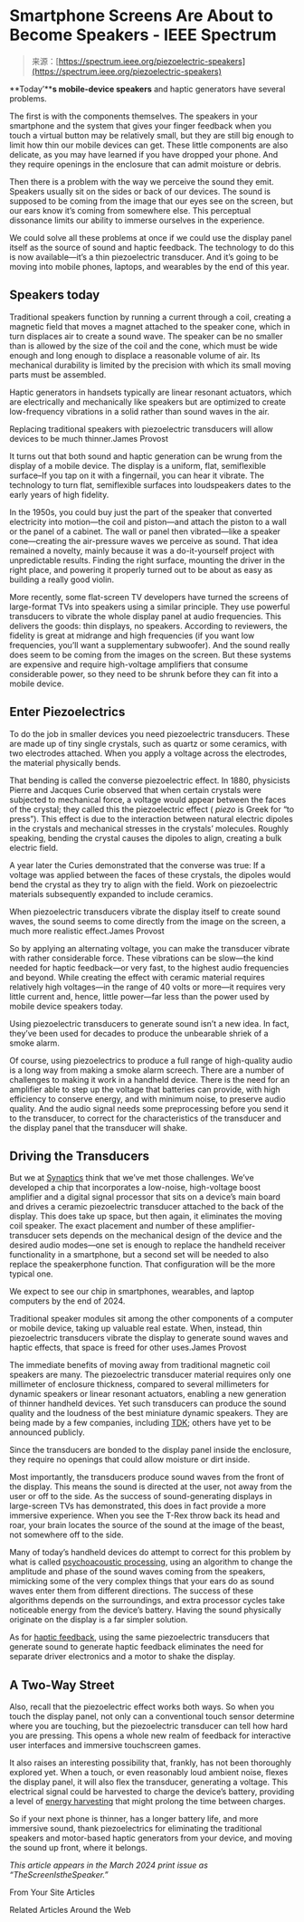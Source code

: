 <!--yml
category: 未分类
date: 2024-05-27 14:48:02
-->

# Smartphone Screens Are About to Become Speakers - IEEE Spectrum

> 来源：[https://spectrum.ieee.org/piezoelectric-speakers](https://spectrum.ieee.org/piezoelectric-speakers)

**Today’****s mobile-device speakers** and haptic generators have several problems.

The first is with the components themselves. The speakers in your smartphone and the system that gives your finger feedback when you touch a virtual button may be relatively small, but they are still big enough to limit how thin our mobile devices can get. These little components are also delicate, as you may have learned if you have dropped your phone. And they require openings in the enclosure that can admit moisture or debris.

Then there is a problem with the way we perceive the sound they emit. Speakers usually sit on the sides or back of our devices. The sound is supposed to be coming from the image that our eyes see on the screen, but our ears know it’s coming from somewhere else. This perceptual dissonance limits our ability to immerse ourselves in the experience.

We could solve all these problems at once if we could use the display panel itself as the source of sound and haptic feedback. The technology to do this is now available—it’s a thin piezoelectric transducer. And it’s going to be moving into mobile phones, laptops, and wearables by the end of this year.

## Speakers today

Traditional speakers function by running a current through a coil, creating a magnetic field that moves a magnet attached to the speaker cone, which in turn displaces air to create a sound wave. The speaker can be no smaller than is allowed by the size of the coil and the cone, which must be wide enough and long enough to displace a reasonable volume of air. Its mechanical durability is limited by the precision with which its small moving parts must be assembled.

Haptic generators in handsets typically are linear resonant actuators, which are electrically and mechanically like speakers but are optimized to create low-frequency vibrations in a solid rather than sound waves in the air.

Replacing traditional speakers with piezoelectric transducers will allow devices to be much thinner.James Provost

It turns out that both sound and haptic generation can be wrung from the display of a mobile device. The display is a uniform, flat, semiflexible surface–If you tap on it with a fingernail, you can hear it vibrate. The technology to turn flat, semiflexible surfaces into loudspeakers dates to the early years of high fidelity.

In the 1950s, you could buy just the part of the speaker that converted electricity into motion—the coil and piston—and attach the piston to a wall or the panel of a cabinet. The wall or panel then vibrated—like a speaker cone—creating the air-pressure waves we perceive as sound. That idea remained a novelty, mainly because it was a do-it-yourself project with unpredictable results. Finding the right surface, mounting the driver in the right place, and powering it properly turned out to be about as easy as building a really good violin.

More recently, some flat-screen TV developers have turned the screens of large-format TVs into speakers using a similar principle. They use powerful transducers to vibrate the whole display panel at audio frequencies. This delivers the goods: thin displays, no speakers. According to reviewers, the fidelity is great at midrange and high frequencies (if you want low frequencies, you’ll want a supplementary subwoofer). And the sound really does seem to be coming from the images on the screen. But these systems are expensive and require high-voltage amplifiers that consume considerable power, so they need to be shrunk before they can fit into a mobile device.

## Enter Piezoelectrics

To do the job in smaller devices you need piezoelectric transducers. These are made up of tiny single crystals, such as quartz or some ceramics, with two electrodes attached. When you apply a voltage across the electrodes, the material physically bends.

That bending is called the converse piezoelectric effect. In 1880, physicists Pierre and Jacques Curie observed that when certain crystals were subjected to mechanical force, a voltage would appear between the faces of the crystal; they called this the piezoelectric effect ( *piezo* is Greek for “to press”). This effect is due to the interaction between natural electric dipoles in the crystals and mechanical stresses in the crystals’ molecules. Roughly speaking, bending the crystal causes the dipoles to align, creating a bulk electric field.

A year later the Curies demonstrated that the converse was true: If a voltage was applied between the faces of these crystals, the dipoles would bend the crystal as they try to align with the field. Work on piezoelectric materials subsequently expanded to include ceramics.

When piezoelectric transducers vibrate the display itself to create sound waves, the sound seems to come directly from the image on the screen, a much more realistic effect.James Provost

So by applying an alternating voltage, you can make the transducer vibrate with rather considerable force. These vibrations can be slow—the kind needed for haptic feedback—or very fast, to the highest audio frequencies and beyond. While creating the effect with ceramic material requires relatively high voltages—in the range of 40 volts or more—it requires very little current and, hence, little power—far less than the power used by mobile device speakers today.

Using piezoelectric transducers to generate sound isn’t a new idea. In fact, they’ve been used for decades to produce the unbearable shriek of a smoke alarm.

Of course, using piezoelectrics to produce a full range of high-quality audio is a long way from making a smoke alarm screech. There are a number of challenges to making it work in a handheld device. There is the need for an amplifier able to step up the voltage that batteries can provide, with high efficiency to conserve energy, and with minimum noise, to preserve audio quality. And the audio signal needs some preprocessing before you send it to the transducer, to correct for the characteristics of the transducer and the display panel that the transducer will shake.

## Driving the Transducers

But we at [Synaptics](https://www.synaptics.com/) think that we’ve met those challenges. We’ve developed a chip that incorporates a low-noise, high-voltage boost amplifier and a digital signal processor that sits on a device’s main board and drives a ceramic piezoelectric transducer attached to the back of the display. This does take up space, but then again, it eliminates the moving coil speaker. The exact placement and number of these amplifier-transducer sets depends on the mechanical design of the device and the desired audio modes—one set is enough to replace the handheld receiver functionality in a smartphone, but a second set will be needed to also replace the speakerphone function. That configuration will be the more typical one.

We expect to see our chip in smartphones, wearables, and laptop computers by the end of 2024.

Traditional speaker modules sit among the other components of a computer or mobile device, taking up valuable real estate. When, instead, thin piezoelectric transducers vibrate the display to generate sound waves and haptic effects, that space is freed for other uses.James Provost

The immediate benefits of moving away from traditional magnetic coil speakers are many. The piezoelectric transducer material requires only one millimeter of enclosure thickness, compared to several millimeters for dynamic speakers or linear resonant actuators, enabling a new generation of thinner handheld devices. Yet such transducers can produce the sound quality and the loudness of the best miniature dynamic speakers. They are being made by a few companies, including [TDK](https://www.tdk.com/en/index.html); others have yet to be announced publicly.

Since the transducers are bonded to the display panel inside the enclosure, they require no openings that could allow moisture or dirt inside.

Most importantly, the transducers produce sound waves from the front of the display. This means the sound is directed at the user, not away from the user or off to the side. As the success of sound-generating displays in large-screen TVs has demonstrated, this does in fact provide a more immersive experience. When you see the T-Rex throw back its head and roar, your brain locates the source of the sound at the image of the beast, not somewhere off to the side.

Many of today’s handheld devices do attempt to correct for this problem by what is called [psychoacoustic processing](https://spectrum.ieee.org/3d-audio), using an algorithm to change the amplitude and phase of the sound waves coming from the speakers, mimicking some of the very complex things that your ears do as sound waves enter them from different directions. The success of these algorithms depends on the surroundings, and extra processor cycles take noticeable energy from the device’s battery. Having the sound physically originate on the display is a far simpler solution.

As for [haptic feedback](https://spectrum.ieee.org/haptx-inc-reveals-new-haptic-glove-for-virtual-reality), using the same piezoelectric transducers that generate sound to generate haptic feedback eliminates the need for separate driver electronics and a motor to shake the display.

## A Two-Way Street

Also, recall that the piezoelectric effect works both ways. So when you touch the display panel, not only can a conventional touch sensor determine where you are touching, but the piezoelectric transducer can tell how hard you are pressing. This opens a whole new realm of feedback for interactive user interfaces and immersive touchscreen games.

It also raises an interesting possibility that, frankly, has not been thoroughly explored yet. When a touch, or even reasonably loud ambient noise, flexes the display panel, it will also flex the transducer, generating a voltage. This electrical signal could be harvested to charge the device’s battery, providing a level of [energy harvesting](https://ieeexplore.ieee.org/document/7503403) that might prolong the time between charges.

So if your next phone is thinner, has a longer battery life, and more immersive sound, thank piezoelectrics for eliminating the traditional speakers and motor-based haptic generators from your device, and moving the sound up front, where it belongs.

*This article appears in the March 2024 print issue as “TheScreenIstheSpeaker.”*

From Your Site Articles

Related Articles Around the Web